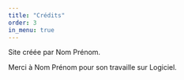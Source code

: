```yaml
---
title: "Crédits"
order: 3
in_menu: true
---
```

Site créée par Nom Prénom.

Merci à Nom Prénom pour son travaille sur Logiciel. 